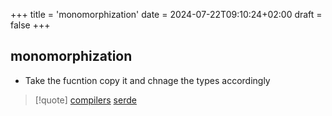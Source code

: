 +++
title = 'monomorphization'
date = 2024-07-22T09:10:24+02:00
draft = false
+++

## monomorphization
- Take the fucntion copy it and chnage the types accordingly 

>[!quote] [compilers](/obisdian_ntoes/compilers.md) [serde](/libriairies/serde.md)